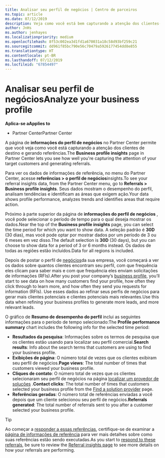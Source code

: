 ```yaml
---
title: Analisar seu perfil de negócios | Centro de parceiros
ms.topic: article
ms.date: 07/12/2019
description: Veja como você está bem capturando a atenção dos clientes-alvo e gerando referências.
author: JnHs
ms.author: jenhayes
ms.localizationpriority: medium
ms.openlocfilehash: 8f53c002ea3d1fd1a670031a18c58d93bf259c21
ms.sourcegitcommit: dd961f85bc790e56c70479a5926177454dd8e855
ms.translationtype: HT
ms.contentlocale: pt-BR
ms.lasthandoff: 07/12/2019
ms.locfileid: "67854497"
---
```

# <a name="analyze-your-business-profile"></a><span data-ttu-id="b8b82-103">Analisar seu perfil de negócios</span><span class="sxs-lookup"><span data-stu-id="b8b82-103">Analyze your business profile</span></span>
<!-- 
https://go.microsoft.com/fwlink/?linkid=849120
-->

<span data-ttu-id="b8b82-104">**Aplica-se a**</span><span class="sxs-lookup"><span data-stu-id="b8b82-104">**Applies to**</span></span>

- <span data-ttu-id="b8b82-105">Partner Center</span><span class="sxs-lookup"><span data-stu-id="b8b82-105">Partner Center</span></span>

<span data-ttu-id="b8b82-106">A página de **informações do perfil de negócios** no Partner Center permite que você veja como você está capturando a atenção dos clientes de destino e gerando referências.</span><span class="sxs-lookup"><span data-stu-id="b8b82-106">The **Business profile insights** page in Partner Center lets you see how well you're capturing the attention of your target customers and generating referrals.</span></span>

<span data-ttu-id="b8b82-107">Para ver os dados de informações de referência, no menu do Partner Center, acesse **referências > o perfil de negócios**insights.</span><span class="sxs-lookup"><span data-stu-id="b8b82-107">To see your referral insights data, from the Partner Center menu, go to **Referrals > Business profile insights**.</span></span> <span data-ttu-id="b8b82-108">Seus dados mostram o desempenho do perfil, analisam tendências e identificam as áreas que exigem ação.</span><span class="sxs-lookup"><span data-stu-id="b8b82-108">Your data shows profile performance, analyzes trends and identifies areas that require action.</span></span>

<span data-ttu-id="b8b82-109">Próximo à parte superior da página de **informações do perfil de negócios** , você pode selecionar o período de tempo para o qual deseja mostrar os dados.</span><span class="sxs-lookup"><span data-stu-id="b8b82-109">Near the top of the **Business profile insights** page, you can select the time period for which you want to show data.</span></span> <span data-ttu-id="b8b82-110">A seleção padrão é **30D** (30 dias), mas você pode optar por mostrar dados por um período de 3 ou 6 meses em vez disso.</span><span class="sxs-lookup"><span data-stu-id="b8b82-110">The default selection is **30D** (30 days), but you can choose to show data for a period of 3 or 6 months instead.</span></span> <span data-ttu-id="b8b82-111">Os dados de todas as regiões estão incluídos.</span><span class="sxs-lookup"><span data-stu-id="b8b82-111">Data for all regions is included.</span></span>

<span data-ttu-id="b8b82-112">Depois de postar o perfil de [negócios](create-a-marketing-profile.md)da sua empresa, você começará a ver os dados sobre quantos clientes encontram seu perfil, com que frequência eles clicam para saber mais e com que frequência eles enviam solicitações de informações (RFIs).</span><span class="sxs-lookup"><span data-stu-id="b8b82-112">After you post your company’s [business profile](create-a-marketing-profile.md), you’ll start to see data on how many customers find your profile, how often they click through to learn more, and how often they send you requests for information (RFIs).</span></span> <span data-ttu-id="b8b82-113">Use esses dados ao refinar seus perfis de negócios para gerar mais clientes potenciais e clientes potenciais mais relevantes.</span><span class="sxs-lookup"><span data-stu-id="b8b82-113">Use this data when refining your business profiles to generate more leads, and more relevant leads.</span></span>

<span data-ttu-id="b8b82-114">O gráfico de **Resumo de desempenho do perfil** inclui as seguintes informações para o período de tempo selecionado:</span><span class="sxs-lookup"><span data-stu-id="b8b82-114">The **Profile performance summary** chart includes the following info for the selected time period:</span></span>

- <span data-ttu-id="b8b82-115">**Resultados da pesquisa**: Informações sobre os termos de pesquisa que os clientes estão usando para localizar seu perfil comercial.</span><span class="sxs-lookup"><span data-stu-id="b8b82-115">**Search results**: Info about the search terms that customers are using to find your business profile.</span></span>
- <span data-ttu-id="b8b82-116">**Exibições de página**: O número total de vezes que os clientes exibiram seu perfil de negócios.</span><span class="sxs-lookup"><span data-stu-id="b8b82-116">**Page views**: The total number of times that customers viewed your business profile.</span></span>
- <span data-ttu-id="b8b82-117">**Cliques de contato**: O número total de vezes que os clientes selecionaram seu perfil de negócios na página [localizar um provedor de soluções](https://www.microsoft.com/solution-providers/home) .</span><span class="sxs-lookup"><span data-stu-id="b8b82-117">**Contact clicks**: The total number of times that customers selected your business profile from the [Find a solution provider](https://www.microsoft.com/solution-providers/home) page.</span></span>
- <span data-ttu-id="b8b82-118">**Referências geradas**: O número total de referências enviadas a você depois que um cliente selecionou seu perfil de negócios.</span><span class="sxs-lookup"><span data-stu-id="b8b82-118">**Referrals generated**: The total number of referrals sent to you after a customer selected your business profile.</span></span>

> [!TIP]
> <span data-ttu-id="b8b82-119">Ao começar a [responder a essas referências](responding-to-referrals.md), certifique-se de examinar a [página de informações de referência](referral-insights.md) para ver mais detalhes sobre como suas referências estão sendo executadas.</span><span class="sxs-lookup"><span data-stu-id="b8b82-119">As you start to [respond to these referrals](responding-to-referrals.md), be sure to review the [Referral insights page](referral-insights.md) to see more details on how your referrals are performing.</span></span>
